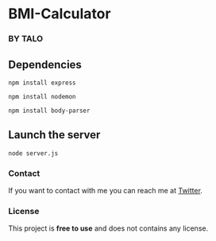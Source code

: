 # BMI-Calculator
### BY TALO

## Dependencies
```
npm install express
```

```
npm install nodemon
```

```
npm install body-parser
```


## Launch the server
```
node server.js
```

### Contact

If you want to contact with me you can reach me at [Twitter](https://www.twitter.com/taloisik).

### License

This project is **free to use** and does not contains any license.

